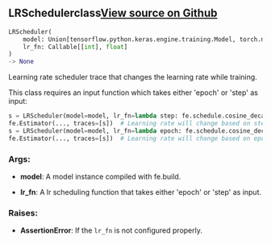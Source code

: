 ## LRScheduler<span class="tag">class</span><a class="sourcelink" href=https://github.com/fastestimator/fastestimator/blob/r1.1/fastestimator/trace/adapt/lr_scheduler.py/#L31-L74>View source on Github</a>
```python
LRScheduler(
	model: Union[tensorflow.python.keras.engine.training.Model, torch.nn.modules.module.Module],
	lr_fn: Callable[[int], float]
)
-> None
```
Learning rate scheduler trace that changes the learning rate while training.

This class requires an input function which takes either 'epoch' or 'step' as input:
```python
s = LRScheduler(model=model, lr_fn=lambda step: fe.schedule.cosine_decay(step, cycle_length=3750, init_lr=1e-3))
fe.Estimator(..., traces=[s])  # Learning rate will change based on step
s = LRScheduler(model=model, lr_fn=lambda epoch: fe.schedule.cosine_decay(epoch, cycle_length=3750, init_lr=1e-3))
fe.Estimator(..., traces=[s])  # Learning rate will change based on epoch
```


<h3>Args:</h3>


* **model**: A model instance compiled with fe.build.

* **lr_fn**: A lr scheduling function that takes either 'epoch' or 'step' as input. 

<h3>Raises:</h3>


* **AssertionError**: If the `lr_fn` is not configured properly.


